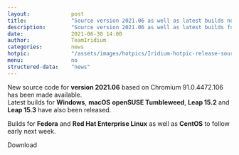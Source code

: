 ```yaml
---
layout: 			post
title:  			"Source version 2021.06 as well as latest builds now available"
description: 		"Source version 2021.06 as well as latest builds for Windows, macOS, openSUSE Tumbleweed and openSUSE Leap 15.2 now available for download."
date:	 			2021-06-30 14:00
author:				TeamIridium
categories:			news
hotpic:				"/assets/images/hotpics/Iridium-hotpic-release-source-win-mac-suse_2021-06.png"
menu: 				no
structured-data:	"news"
---
```

New source code for **version 2021.06** based on Chromium 91.0.4472.106 has been made available.   
Latest builds for **Windows**, **macOS** **openSUSE Tumbleweed**, **Leap 15.2** and **Leap 15.3** have also been released.

Builds for **Fedora** and **Red Hat Enterprise Linux** as well as **CentOS** to follow early next week.

<a id="download-parser2" class="button download" title="download Iridium Browser">Download</a>